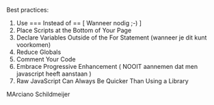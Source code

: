 Best practices: 

1. Use === Instead of == [ Wanneer nodig ;-) ]
2. Place Scripts at the Bottom of Your Page
3. Declare Variables Outside of the For Statement (wanneer je dit kunt voorkomen)
4. Reduce Globals
5. Comment Your Code
6. Embrace Progressive Enhancement ( NOOIT aannemen dat men javascript heeft aanstaan )
7. Raw JavaScript Can Always Be Quicker Than Using a Library

MArciano Schildmeijer